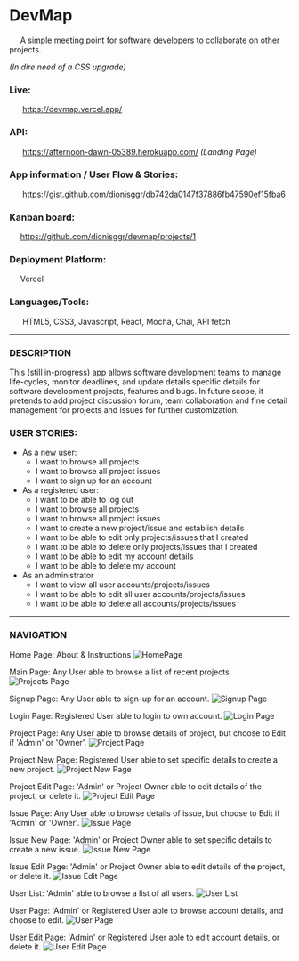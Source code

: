 # DevMap
&nbsp;&nbsp;&nbsp;&nbsp;&nbsp;A simple meeting point for software developers to collaborate on other projects.

*(In dire need of a CSS upgrade)*

### Live:
&nbsp;&nbsp;&nbsp;&nbsp;&nbsp; https://devmap.vercel.app/
### API:
&nbsp;&nbsp;&nbsp;&nbsp;&nbsp; https://afternoon-dawn-05389.herokuapp.com/ *(Landing Page)*

### App information / User Flow & Stories:
&nbsp;&nbsp;&nbsp;&nbsp;&nbsp; https://gist.github.com/dionisggr/db742da0147f37886fb47590ef15fba6

### Kanban board:
&nbsp;&nbsp;&nbsp;&nbsp;&nbsp;https://github.com/dionisggr/devmap/projects/1

### Deployment Platform:
&nbsp;&nbsp;&nbsp;&nbsp;&nbsp;Vercel

### Languages/Tools:
&nbsp;&nbsp;&nbsp;&nbsp;&nbsp; HTML5, CSS3, Javascript, React, Mocha, Chai, API fetch

---
### DESCRIPTION
This (still in-progress) app allows software development teams to manage life-cycles, monitor deadlines, and update details specific details for software development projects, features and bugs. In future scope, it pretends to add project discussion forum, team collaboration and fine detail management for projects and issues for further customization.

### USER STORIES:
- As a new user:
  - I want to browse all projects
  - I want to browse all project issues
  - I want to sign up for an account
- As a registered user:
  - I want to be able to log out
  - I want to browse all projects
  - I want to browse all project issues
  - I want to create a new project/issue and establish details
  - I want to be able to edit only projects/issues that I created
  - I want to be able to delete only projects/issues that I created
  - I want to be able to edit my account details
  - I want to be able to delete my account
- As an administrator
  - I want to view all user accounts/projects/issues
  - I want to be able to edit all user accounts/projects/issues
  - I want to be able to delete all accounts/projects/issues
 
---
### NAVIGATION
Home Page: About & Instructions
![HomePage](https://github.com/dionisggr/devmap/blob/main/src/img/homepage.png)

Main Page: Any User able to browse a list of recent projects.
![Projects Page](https://github.com/dionisggr/devmap/blob/main/src/img/projects.PNG)

Signup Page: Any User able to sign-up for an account.
![Signup Page](https://github.com/dionisggr/devmap/blob/main/src/img/signup.PNG)

Login Page: Registered User able to login to own account.
![Login Page](https://github.com/dionisggr/devmap/blob/main/src/img/login.PNG)
  
Project Page: Any User able to browse details of project, but choose to Edit if 'Admin' or 'Owner'.
![Project Page](https://github.com/dionisggr/devmap/blob/main/src/img/project.PNG)

Project New Page: Registered User able to set specific details to create a new project.
![Project New Page](https://github.com/dionisggr/devmap/blob/main/src/img/new-project.PNG)

Project Edit Page: 'Admin' or Project Owner able to edit details of the project, or delete it.
![Project Edit Page](https://github.com/dionisggr/devmap/blob/main/src/img/project-edit.PNG)

Issue Page: Any User able to browse details of issue, but choose to Edit if 'Admin' or 'Owner'.
![Issue Page](https://github.com/dionisggr/devmap/blob/main/src/img/issue.PNG)

Issue New Page: 'Admin' or Project Owner able to set specific details to create a new issue.
![Issue New Page](https://github.com/dionisggr/devmap/blob/main/src/img/new-issue.PNG)

Issue Edit Page: 'Admin' or Project Owner able to edit details of the project, or delete it.
![Issue Edit Page](https://github.com/dionisggr/devmap/blob/main/src/img/issue-edit.PNG)

User List: 'Admin' able to browse a list of all users.
![User List](https://github.com/dionisggr/devmap/blob/main/src/img/users.PNG)

User Page: 'Admin' or Registered User able to browse account details, and choose to edit.
![User Page](https://github.com/dionisggr/devmap/blob/main/src/img/user.PNG)

User Edit Page: 'Admin' or Registered User able to edit account details, or delete it.
![User Edit Page](https://github.com/dionisggr/devmap/blob/main/src/img/user-edit.PNG)
